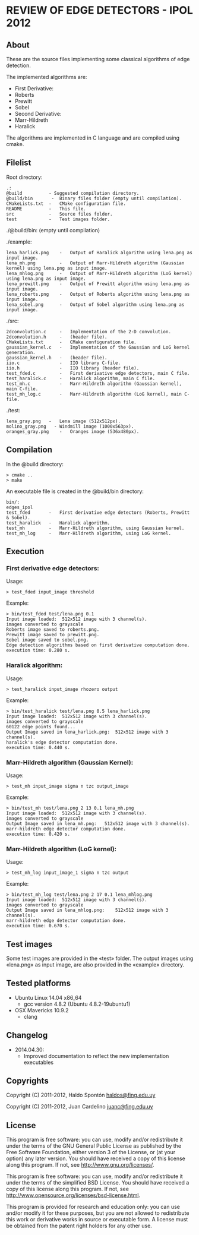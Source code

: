 REVIEW OF EDGE DETECTORS - IPOL 2012
====================================

About
-----

These are the source files implementing some classical algorithms of edge detection. 
	
The implemented algorithms are:
		
* First Derivative:
 * Roberts
 * Prewitt
 * Sobel
* Second Derivative:	
 * Marr-Hildreth
 * Haralick

The algorithms are implemented in C language and are compiled using cmake. 

Filelist
--------

Root directory:

	.:
	@build          - Suggested compilation directory.
	@build/bin  	 -	Binary files folder (empty until compilation).
	CMakeLists.txt  -	CMake configuration file.
	README  		- 	This file.
	src  			-	Source files folder.
	test			-	Test images folder.
	
./@build/bin: (empty until compilation)

./example:

	lena_harlick.png	-	Output of Haralick algorithm using lena.png as input image.
	lena_mh.png			-	Output of Marr-Hildreth algorithm (Gaussian kernel) using lena.png as input image.
	lena_mhlog.png		-	Output of Marr-Hildreth algorithm (LoG kernel) using lena.png as input image.
	lena_prewitt.png	-	Output of Prewitt algorithm using lena.png as input image.
	lena_roberts.png	-	Output of Roberts algorithm using lena.png as input image.
	lena_sobel.png		-	Output of Sobel algorithm using lena.png as input image.
	
./src:

	2dconvolution.c  	-	Implementation of the 2-D convolution.
	2dconvolution.h		-	(header file).
	CMakeLists.txt		-	CMake configuration file.
	gaussian_kernel.c	-	Implementation of the Gaussian and LoG kernel generation.
	gaussian_kernel.h	-	(header file).
	iio.c 				-	IIO library C-file.
	iio.h     			-	IIO library (header file).
	test_fded.c      	-	First derivative edge detectors, main C file.
	test_haralick.c		-	Haralick algorithm, main C file.
	test_mh.c   		-	Marr-Hildreth algorithm (Gaussian kernel), main C-file.
	test_mh_log.c 		-	Marr-Hildreth algorithm (LoG kernel), main C-file.
	
./test:

	lena_gray.png  	-	Lena image (512x512px).
	molino_gray.png   -	Windmill image (1000x563px).
	oranges_gray.png	-	Oranges image (536x480px).

Compilation
-----------

In the @build directory:

	> cmake ..
	> make

An executable file is created in the @build/bin directory:

	bin/:
	edges_ipol
	test_fded  		-	First derivative edge detectors (Roberts, Prewitt & Sobel).
	test_haralick  	-	Haralick algorithm.
	test_mh  		-	Marr-Hildreth algorithm, using Gaussian kernel.
	test_mh_log		-	Marr-Hildreth algorithm, using LoG kernel.


Execution
---------

### First derivative edge detectors:

Usage: 

	> test_fded input_image threshold

Example:

	> bin/test_fded test/lena.png 0.1
	Input image loaded:	 512x512 image with 3 channel(s).
	images converted to grayscale
	Roberts image saved to roberts.png.
	Prewitt image saved to prewitt.png.
	Sobel image saved to sobel.png.
	Edge detection algorithms based on first derivative computation done.
	execution time: 0.280 s.

### Haralick algorithm:

Usage: 

	> test_haralick input_image rhozero output
		
Example:

	> bin/test_haralick test/lena.png 0.5 lena_harlick.png
	Input image loaded:	 512x512 image with 3 channel(s).
	images converted to grayscale
	60122 edge points found...
	Output Image saved in lena_harlick.png:	 512x512 image with 3 channel(s).
	haralick's edge detector computation done.
	execution time: 0.440 s.

### Marr-Hildreth algorithm (Gaussian Kernel):

Usage: 

	> test_mh input_image sigma n tzc output_image
		
Example:

	> bin/test_mh test/lena.png 2 13 0.1 lena_mh.png
	Input image loaded:	 512x512 image with 3 channel(s).
	images converted to grayscale
	Output Image saved in lena_mh.png:	 512x512 image with 3 channel(s).
	marr-hildreth edge detector computation done.
	execution time: 0.420 s.

### Marr-Hildreth algorithm (LoG kernel):

Usage: 

	> test_mh_log input_image_1 sigma n tzc output

Example:

	> bin/test_mh_log test/lena.png 2 17 0.1 lena_mhlog.png
	Input image loaded:	 512x512 image with 3 channel(s).
	images converted to grayscale
	Output Image saved in lena_mhlog.png:	 512x512 image with 3 channel(s).
	marr-hildreth edge detector computation done.
	execution time: 0.670 s.

Test images
-----------

Some test images are provided in the «test» folder.
The output images using «lena.png» as input image, are also provided in the «example» directory.

Tested platforms
----------------

* Ubuntu Linux 14.04 x86_64
   * gcc version 4.8.2 (Ubuntu 4.8.2-19ubuntu1)
* OSX Mavericks 10.9.2
   * clang

Changelog
---------

* 2014.04.30:
   * Improved documentation to reflect the new implementation executables

Copyrights
----------

Copyright (C) 2011-2012, Haldo Spontón <haldos@fing.edu.uy>

Copyright (C) 2011-2012, Juan Cardelino <juanc@fing.edu.uy>

License
-------

This program is free software: you can use, modify and/or
redistribute it under the terms of the GNU General Public
License as published by the Free Software Foundation, either
version 3 of the License, or (at your option) any later
version. You should have received a copy of this license along
this program. If not, see <http://www.gnu.org/licenses/>.
	
This program is free software: you can use, modify and/or
redistribute it under the terms of the simplified BSD
License. You should have received a copy of this license along
this program. If not, see
<http://www.opensource.org/licenses/bsd-license.html>.
	
This program is provided for research and education only: you can
use and/or modify it for these purposes, but you are not allowed
to redistribute this work or derivative works in source or
executable form. A license must be obtained from the patent right
holders for any other use.
